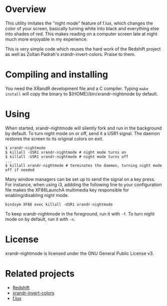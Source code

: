 # Overview

This utility imitates the "night mode" feature of f.lux, which changes the color
of your screen, basically turning white into black and everything else into
shades of red. This makes reading on a computer screen late at night much more
enjoyable in my experience.

This is very simple code which reuses the hard work of the Redshift project as
well as Zoltan Padrah's xrandr-invert-colors. Praise to them.

# Compiling and installing

You need the XRandR development file and a C compiler. Typing `make install`
will copy the binary to $(HOME)/bin/xrandr-nightmode by default.

# Using

When started, xrandr-nightmode will silently fork and run in the background by
default. To turn night mode on or off, send it a USR1 signal. The daemon
restores the screen to its original colors on exit.

```shell
$ xrandr-nightmode
$ killall -USR1 xrandr-nightmode # night mode turns on
$ killall -USR1 xrandr-nightmode # night mode turns off
...
$ killall xrandr-nightmode # terminates the daemon, turning night mode off if needed
```

Many window managers can be set up to send the signal on a key press. For
instance, when using i3, addding the following line to your configuration file
makes the XF86LaunchA multimedia key responsible for enabling/disabling night mode.

```
bindsym XF86 exec killall -USR1 xrandr-nightmode
```

To keep xrandr-nightmode in the foreground, run it with `-f`. To turn night mode
on by default, run it with `-n`.

# License

xrandr-nightmode is licensed under the GNU General Public License v3.

# Related projects

* [Redshift](http://jonls.dk/redshift/)
* [xrandr-invert-colors](https://github.com/zoltanp/xrandr-invert-colors)
* [f.lux](https://justgetflux.com/)
